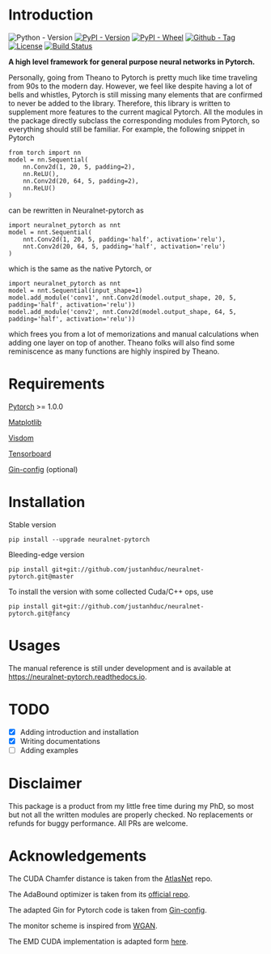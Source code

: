 # Introduction
![Python - Version](https://img.shields.io/pypi/pyversions/neuralnet-pytorch.svg)
[![PyPI - Version](https://img.shields.io/pypi/v/neuralnet-pytorch.svg)](https://pypi.org/project/neuralnet-pytorch/)
[![PyPI - Wheel](https://img.shields.io/pypi/wheel/neuralnet-pytorch.svg)](https://pypi.org/project/neuralnet-pytorch/)
[![Github - Tag](https://img.shields.io/github/tag/justanhduc/neuralnet-pytorch.svg)](https://github.com/justanhduc/neuralnet-pytorch/releases/tag/rel-0.0.4)
[![License](https://img.shields.io/github/license/justanhduc/neuralnet-pytorch.svg)](https://github.com/justanhduc/neuralnet-pytorch/blob/master/LICENSE.txt)
[![Build Status](https://travis-ci.org/justanhduc/neuralnet-pytorch.svg?branch=master)](https://travis-ci.org/justanhduc/neuralnet-pytorch)

__A high level framework for general purpose neural networks in Pytorch.__

Personally, going from Theano to Pytorch is pretty much like
time traveling from 90s to the modern day.
However, we feel like despite having a lot of bells and whistles,
Pytorch is still missing many elements
that are confirmed to never be added to the library.
Therefore, this library is written to supplement more features
to the current magical Pytorch.
All the modules in the package directly subclass
the corresponding modules from Pytorch,
so everything should still be familiar.
For example, the following snippet in Pytorch

```
from torch import nn
model = nn.Sequential(
    nn.Conv2d(1, 20, 5, padding=2),
    nn.ReLU(),
    nn.Conv2d(20, 64, 5, padding=2),
    nn.ReLU()
)
```

can be rewritten in Neuralnet-pytorch as 
```
import neuralnet_pytorch as nnt
model = nnt.Sequential(
    nnt.Conv2d(1, 20, 5, padding='half', activation='relu'),
    nnt.Conv2d(20, 64, 5, padding='half', activation='relu')
)
```

which is the same as the native Pytorch, or 

```
import neuralnet_pytorch as nnt
model = nnt.Sequential(input_shape=1)
model.add_module('conv1', nnt.Conv2d(model.output_shape, 20, 5, padding='half', activation='relu'))
model.add_module('conv2', nnt.Conv2d(model.output_shape, 64, 5, padding='half', activation='relu'))
```
which frees you from a lot of memorizations and manual calculations when adding one layer on top of another. 
Theano folks will also find some reminiscence as many functions are highly inspired by Theano.  

# Requirements

[Pytorch](https://pytorch.org/) >= 1.0.0

[Matplotlib](https://matplotlib.org/)

[Visdom](https://github.com/facebookresearch/visdom)

[Tensorboard](https://www.tensorflow.org/tensorboard)

[Gin-config](https://github.com/google/gin-config) (optional)

# Installation

Stable version
```
pip install --upgrade neuralnet-pytorch
```

Bleeding-edge version

```
pip install git+git://github.com/justanhduc/neuralnet-pytorch.git@master
```

To install the version with some collected Cuda/C++ ops, use

```
pip install git+git://github.com/justanhduc/neuralnet-pytorch.git@fancy
```

# Usages

The manual reference is still under development and is available at https://neuralnet-pytorch.readthedocs.io.

# TODO

- [x] Adding introduction and installation 
- [x] Writing documentations
- [ ] Adding examples

# Disclaimer

This package is a product from my little free time during my PhD, 
so most but not all the written modules are properly checked. 
No replacements or refunds for buggy performance. 
All PRs are welcome. 

# Acknowledgements

The CUDA Chamfer distance is taken from the [AtlasNet](https://github.com/ThibaultGROUEIX/AtlasNet) repo.

The AdaBound optimizer is taken from its [official repo](https://github.com/Luolc/AdaBound).

The adapted Gin for Pytorch code is taken from [Gin-config](https://github.com/google/gin-config).

The monitor scheme is inspired from [WGAN](https://github.com/igul222/improved_wgan_training).

The EMD CUDA implementation is adapted form [here](https://github.com/daerduoCarey/PyTorchEMD).
